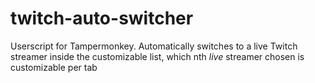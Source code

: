 # twitch-auto-switcher
Userscript for Tampermonkey. Automatically switches to a live Twitch streamer inside the customizable list, which nth *live* streamer chosen is customizable per tab
